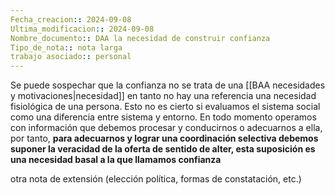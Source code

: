 ```yaml
---
Fecha_creacion:: 2024-09-08
Ultima_modificacion:: 2024-09-08
Nombre_documento:: DAA la necesidad de construir confianza
Tipo_de_nota:: nota larga 
trabajo asociado:: personal
---
```


Se puede sospechar que la confianza no se trata de una [[BAA necesidades y motivaciones|necesidad]] en tanto no hay una referencia una necesidad fisiológica de una persona. Esto no es cierto si evaluamos el sistema social como una diferencia entre sistema y entorno. En todo momento operamos con información que debemos  procesar y conducirnos o adecuarnos a ella, por tanto, **para adecuarnos y lograr una coordinación selectiva debemos suponer la veracidad de la oferta de sentido de alter, esta suposición es una necesidad basal a la que llamamos confianza**

otra nota de extensión (elección política, formas de constatación, etc.)
